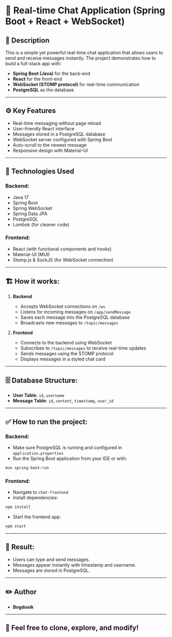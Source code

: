 # 📡 Real-time Chat Application (Spring Boot + React + WebSocket)

## 📝 Description
This is a simple yet powerful real-time chat application that allows users to send and receive messages instantly. The project demonstrates how to build a full-stack app with:

- **Spring Boot (Java)** for the back-end
- **React** for the front-end
- **WebSocket (STOMP protocol)** for real-time communication
- **PostgreSQL** as the database

---

## ⚙️ Key Features
- Real-time messaging without page reload
- User-friendly React interface
- Messages stored in a PostgreSQL database
- WebSocket server configured with Spring Boot
- Auto-scroll to the newest message
- Responsive design with Material-UI

---

## 🚀 Technologies Used
### Backend:
- Java 17
- Spring Boot
- Spring WebSocket
- Spring Data JPA
- PostgreSQL
- Lombok (for cleaner code)

### Frontend:
- React (with functional components and hooks)
- Material-UI (MUI)
- Stomp.js & SockJS (for WebSocket connection)

---

## 🏗️ How it works:
1. **Backend**
   - Accepts WebSocket connections on `/ws`
   - Listens for incoming messages on `/app/sendMessage`
   - Saves each message into the PostgreSQL database
   - Broadcasts new messages to `/topic/messages`

2. **Frontend**
   - Connects to the backend using WebSocket
   - Subscribes to `/topic/messages` to receive real-time updates
   - Sends messages using the STOMP protocol
   - Displays messages in a styled chat card

---

## 🗄️ Database Structure:
- **User Table**: `id`, `username`
- **Message Table**: `id`, `content`, `timestamp`, `user_id`

---

## ✅ How to run the project:

### Backend:
- Make sure PostgreSQL is running and configured in `application.properties`
- Run the Spring Boot application from your IDE or with:
```bash
mvn spring-boot:run
```

### Frontend:
- Navigate to `chat-frontend`
- Install dependencies:
```bash
npm install
```
- Start the frontend app:
```bash
npm start
```

---

## 📸 Result:
- Users can type and send messages.
- Messages appear instantly with timestamp and username.
- Messages are stored in PostgreSQL.

---

## ✏️ Author
- **Bogdusik**

---

## 🌟 Feel free to clone, explore, and modify!
